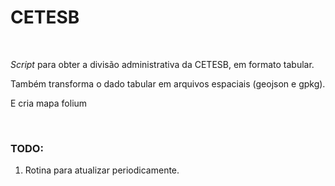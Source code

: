 # CETESB

<br>

*Script* para obter a divisão administrativa da CETESB, em formato tabular.

Também transforma o dado tabular em arquivos espaciais (geojson e gpkg).

E cria mapa folium

<br>


### TODO:

1. Rotina para atualizar periodicamente.
